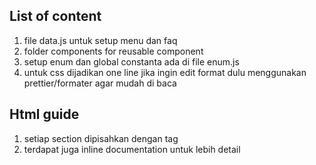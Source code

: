 ## List of content
1. file data.js untuk setup menu dan faq
2. folder components for reusable component
3. setup enum dan global constanta ada di file enum.js
4. untuk css dijadikan one line jika ingin edit format dulu menggunakan prettier/formater agar mudah di baca

## Html guide 
1. setiap section dipisahkan dengan tag <section>
2. terdapat juga inline documentation untuk lebih detail